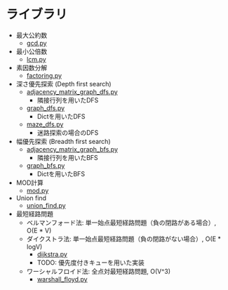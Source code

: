 # ライブラリ

- 最大公約数
    - [gcd.py](./gcd.py)
- 最小公倍数
    - [lcm.py](./lcm.py)
- 素因数分解
    - [factoring.py](./factoring.py)
- 深さ優先探索 (Depth first search)
    - [adjacency_matrix_graph_dfs.py](./adjacency_matrix_graph_dfs.py)
        - 隣接行列を用いたDFS
    - [graph_dfs.py](./graph_dfs.py)
        - Dictを用いたDFS
    - [maze_dfs.py](./maze_dfs.py)
        - 迷路探索の場合のDFS
- 幅優先探索 (Breadth first search)
    - [adjacency_matrix_graph_bfs.py](./adjacency_matrix_graph_bfs.py)
        - 隣接行列を用いたBFS
    - [graph_bfs.py](./graph_bfs.py)
         - Dictを用いたBFS
- MOD計算
    - [mod.py](./mod.py)
- Union find
    - [union_find.py](./union_find.py)
- 最短経路問題
    - ベルマンフォード法: 単一始点最短経路問題（負の閉路がある場合）, O(E * V)
    - ダイクストラ法: 単一始点最短経路問題（負の閉路がない場合）, O(E * logV)
        - [dijkstra.py](./dijkstra.py)
        - TODO: 優先度付きキューを用いた実装
    - ワーシャルフロイド法: 全点対最短経路問題, O(V^3)
        - [warshall_floyd.py](./warshall_floyd.py)